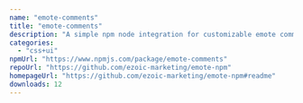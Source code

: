 ```yaml
---
name: "emote-comments"
title: "emote-comments"
description: "A simple npm node integration for customizable emote comments and comments sections"
categories:
  - "css+ui"
npmUrl: "https://www.npmjs.com/package/emote-comments"
repoUrl: "https://github.com/ezoic-marketing/emote-npm"
homepageUrl: "https://github.com/ezoic-marketing/emote-npm#readme"
downloads: 12
---
```

